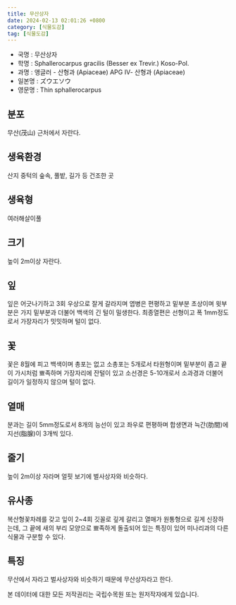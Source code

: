 ```yaml
---
title: 무산상자
date: 2024-02-13 02:01:26 +0800
category: [식물도감]
tag: [식물도감]
---
```




- 국명 : 무산상자
- 학명 : Sphallerocarpus gracilis (Besser ex Trevir.) Koso-Pol.
- 과명 : 앵글러 - 산형과 (Apiaceae) APG Ⅳ- 산형과 (Apiaceae)
- 일본명 : ズウエソウ
- 영문명 : Thin sphallerocarpus


## 분포
무산(茂山) 근처에서 자란다.
## 생육환경
산지 중턱의 숲속, 풀밭, 길가 등 건조한 곳
## 생육형
여러해살이풀
## 크기
높이 2m이상 자란다.
## 잎
잎은 어긋나기하고 3회 우상으로 잘게 갈라지며 엽병은 편평하고 밑부분 초상이며 윗부분은 가지 밑부분과 더불어 백색의 긴 털이 밀생한다. 최종열편은 선형이고 폭 1mm정도로서 가장자리가 밋밋하며 털이 없다.
## 꽃
꽃은 8월에 피고 백색이며 총포는 없고 소총포는 5개로서 타원형이며 밑부분이 좁고 끝이 가시처럼 뾰족하며 가장자리에 잔털이 있고 소선경은 5-10개로서 소과경과 더불어 길이가 일정하지 않으며 털이 없다.
## 열매
분과는 길이 5mm정도로서 8개의 능선이 있고 좌우로 편평하며 합생면과 늑간(肋間)에 지선(脂腺)이 3개씩 있다.
## 줄기
높이 2m이상 자라며 얼핏 보기에 벌사상자와 비슷하다.
## 유사종
복산형꽃차례를 갖고 잎이 2~4회 깃꼴로 깊게 갈리고 열매가 원통형으로 길게 신장하는데, 그 끝에 새의 부리 모양으로 뾰족하게 돌출되어 있는 특징이 있어 미나리과의 다른 식물과 구분할 수 있다.
## 특징
무산에서 자라고 벌사상자와 비슷하기 때문에 무산상자라고 한다.






본 데이터에 대한 모든 저작권리는 국립수목원 또는 원저작자에게 있습니다.
